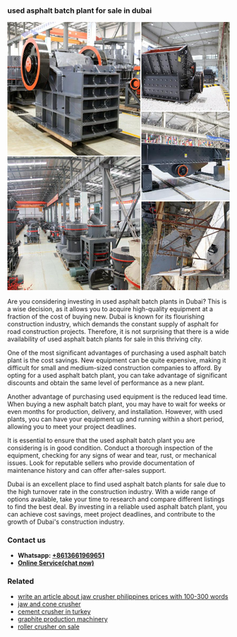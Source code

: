 <h3>used asphalt batch plant for sale in dubai</h3><img src='1702950639.jpg' alt=''><p>Are you considering investing in used asphalt batch plants in Dubai? This is a wise decision, as it allows you to acquire high-quality equipment at a fraction of the cost of buying new. Dubai is known for its flourishing construction industry, which demands the constant supply of asphalt for road construction projects. Therefore, it is not surprising that there is a wide availability of used asphalt batch plants for sale in this thriving city.</p><p>One of the most significant advantages of purchasing a used asphalt batch plant is the cost savings. New equipment can be quite expensive, making it difficult for small and medium-sized construction companies to afford. By opting for a used asphalt batch plant, you can take advantage of significant discounts and obtain the same level of performance as a new plant.</p><p>Another advantage of purchasing used equipment is the reduced lead time. When buying a new asphalt batch plant, you may have to wait for weeks or even months for production, delivery, and installation. However, with used plants, you can have your equipment up and running within a short period, allowing you to meet your project deadlines.</p><p>It is essential to ensure that the used asphalt batch plant you are considering is in good condition. Conduct a thorough inspection of the equipment, checking for any signs of wear and tear, rust, or mechanical issues. Look for reputable sellers who provide documentation of maintenance history and can offer after-sales support.</p><p>Dubai is an excellent place to find used asphalt batch plants for sale due to the high turnover rate in the construction industry. With a wide range of options available, take your time to research and compare different listings to find the best deal. By investing in a reliable used asphalt batch plant, you can achieve cost savings, meet project deadlines, and contribute to the growth of Dubai's construction industry.</p><h3>Contact us</h3><ul><li><strong>Whatsapp:&nbsp;<a href="https://wa.me/8613661969651">+8613661969651</a></strong></li><li><a href="https://swt.shibang-china.com/?git&amp;zhl&amp;used asphalt batch plant for sale in dubai"><strong>Online Service(chat now)</strong></a></li></ul><h3>Related</h3><ul><li><a href='write an article about jaw crusher philippines prices with 100300 words.md'>write an article about jaw crusher philippines prices with 100-300 words</a></li><li><a href='jaw and cone crusher.md'>jaw and cone crusher</a></li><li><a href='cement crusher in turkey.md'>cement crusher in turkey</a></li><li><a href='graphite production machinery.md'>graphite production machinery</a></li><li><a href='roller crusher on sale.md'>roller crusher on sale</a></li></ul>